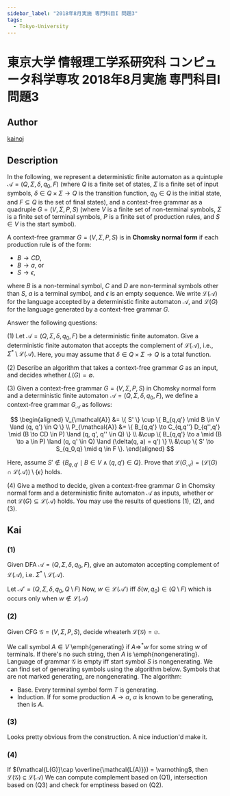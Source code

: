 ```yaml
---
sidebar_label: "2018年8月実施 専門科目I 問題3"
tags:
  - Tokyo-University
---
```

# 東京大学 情報理工学系研究科 コンピュータ科学専攻 2018年8月実施 専門科目I 問題3

## **Author**
[kainoj](https://github.com/kainoj/utokyo-cs)

## **Description**
In the following, we represent a deterministic finite automaton as a quintuple $\mathcal{A} = (Q, \Sigma, \delta, q_0, F)$ (where $Q$ is a finite set of states, $\Sigma$ is a finite set of input symbols, $\delta \in Q \times \Sigma \to Q$ is the transition function, $q_0 \in Q$ is the initial state, and $F \subseteq Q$ is the set of final states), and a context-free grammar as a quadruple $G = (V, \Sigma, P, S)$ (where $V$ is a finite set of non-terminal symbols, $\Sigma$ is a finite set of terminal symbols, $P$ is a finite set of production rules, and $S \in V$ is the start symbol).

A context-free grammar $G = (V, \Sigma, P, S)$ is in **Chomsky normal form** if each production rule is of the form:
- $B \to CD$,
- $B \to a$, or
- $S \to \epsilon$,

where $B$ is a non-terminal symbol, $C$ and $D$ are non-terminal symbols other than $S$, $a$ is a terminal symbol, and $\epsilon$ is an empty sequence. We write $\mathcal{L}(\mathcal{A})$ for the language accepted by a deterministic finite automaton $\mathcal{A}$, and $\mathcal{L}(G)$ for the language generated by a context-free grammar $G$.

Answer the following questions:

(1) Let $\mathcal{A} = (Q, \Sigma, \delta, q_0, F)$ be a deterministic finite automaton. Give a deterministic finite automaton that accepts the complement of $\mathcal{L}(\mathcal{A})$, i.e., $\Sigma^* \setminus \mathcal{L}(\mathcal{A})$. Here, you may assume that $\delta \in Q \times \Sigma \to Q$ is a total function.

(2) Describe an algorithm that takes a context-free grammar $G$ as an input, and decides whether $L(G) = \emptyset$.

(3) Given a context-free grammar $G = (V, \Sigma, P, S)$ in Chomsky normal form and a deterministic finite automaton $\mathcal{A} = (Q, \Sigma, \delta, q_0, F)$, we define a context-free grammar $G_\mathcal{A}$ as follows:

$$
\begin{aligned}
   V_{\mathcal{A}} &= \{ S' \} \cup \{ B_{q,q'} \mid B \in V \land (q, q') \in Q \} \\
   P_{\mathcal{A}} &= \{ B_{q,q'} \to C_{q,q''} D_{q'',q'} \mid (B \to CD \in P) \land (q, q', q'' \in Q) \} \\
   &\cup \{ B_{q,q'} \to a \mid (B \to a \in P) \land (q, q' \in Q) \land (\delta(q, a) = q') \} \\
   &\cup \{ S' \to S_{q_0,q} \mid q \in F \}.
\end{aligned}
$$

Here, assume $S' \notin \{ B_{q,q'} \mid B \in V \land (q, q') \in Q \}$. Prove that $\mathcal{L}(G_\mathcal{A}) = (\mathcal{L}(G) \cap \mathcal{L}(\mathcal{A})) \setminus \{\epsilon\}$ holds.

(4) Give a method to decide, given a context-free grammar $G$ in Chomsky normal form and a deterministic finite automaton $\mathcal{A}$ as inputs, whether or not $\mathcal{L}(G) \subseteq \mathcal{L}(\mathcal{A})$ holds. You may use the results of questions (1), (2), and (3).

## **Kai**
### (1)
Given DFA $\mathcal{A} = (Q, \Sigma, \delta, q_0, F)$, give an automaton accepting complement of $\mathcal{L(A)}$, i.e. $\Sigma^*\setminus\mathcal{L(A)}$.

Let $\mathcal{A}' = (Q, \Sigma, \delta, q_0, Q\setminus F)$
Now, $w \in \mathcal{L(A')}$ iff $\delta(w, q_0) \in (Q\setminus F$) which is occurs only when $w\notin \mathcal{L(A)}$

### (2)
Given CFG $\mathcal{G} = (V, \Sigma, P, S)$, decide wheaterh $\mathcal{L(G)} = \varnothing$.

We call symbol $A\in V$ \emph{generating} if $A\Rightarrow^* w$ for some string $w$ of terminals.
If there's no such string, then $A$ is \emph{nongenerating}.
Language of grammar $\mathcal{G}$ is empty iff start symbol $S$ is nongenerating.
We can find set of generating symbols using the algorithm below.
Symbols that are not marked generating, are nongenerating.
The algorithm:

- Base. Every terminal symbol form $T$ is generating.
- Induction. If for some production $A\rightarrow \alpha$, $\alpha$ is known to be generating, then is $A$.


### (3)
Looks pretty obvious from the construction.
A nice induction'd make it.

### (4)
If $(\mathcal{L(G)}\cap \overline{\mathcal{L(A)}}) = \varnothing$, then $\mathcal{L(G)} \subseteq \mathcal{L(A)}$
We can compute complement based on (Q1), intersection based on (Q3) and check for emptiness based on (Q2).